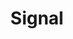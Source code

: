 ---
lang: fr
layout: doc
redirect_from:
- /fr/doc/signal/
redirect_to: https://github.com/Qubes-Community/Contents/blob/master/docs/privacy/signal.md
ref: 70
title: Signal
---